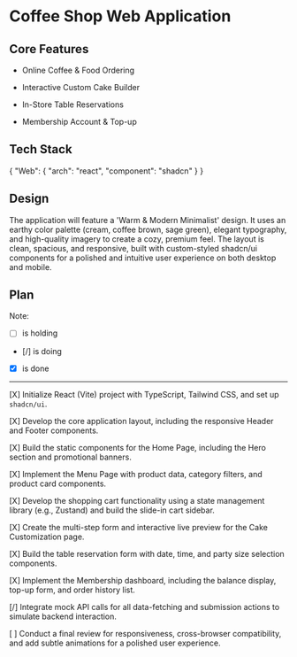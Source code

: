 # Coffee Shop Web Application

## Core Features

- Online Coffee & Food Ordering

- Interactive Custom Cake Builder

- In-Store Table Reservations

- Membership Account & Top-up

## Tech Stack

{
  "Web": {
    "arch": "react",
    "component": "shadcn"
  }
}

## Design

The application will feature a 'Warm & Modern Minimalist' design. It uses an earthy color palette (cream, coffee brown, sage green), elegant typography, and high-quality imagery to create a cozy, premium feel. The layout is clean, spacious, and responsive, built with custom-styled shadcn/ui components for a polished and intuitive user experience on both desktop and mobile.

## Plan

Note: 

- [ ] is holding
- [/] is doing
- [X] is done

---

[X] Initialize React (Vite) project with TypeScript, Tailwind CSS, and set up `shadcn/ui`.

[X] Develop the core application layout, including the responsive Header and Footer components.

[X] Build the static components for the Home Page, including the Hero section and promotional banners.

[X] Implement the Menu Page with product data, category filters, and product card components.

[X] Develop the shopping cart functionality using a state management library (e.g., Zustand) and build the slide-in cart sidebar.

[X] Create the multi-step form and interactive live preview for the Cake Customization page.

[X] Build the table reservation form with date, time, and party size selection components.

[X] Implement the Membership dashboard, including the balance display, top-up form, and order history list.

[/] Integrate mock API calls for all data-fetching and submission actions to simulate backend interaction.

[ ] Conduct a final review for responsiveness, cross-browser compatibility, and add subtle animations for a polished user experience.
